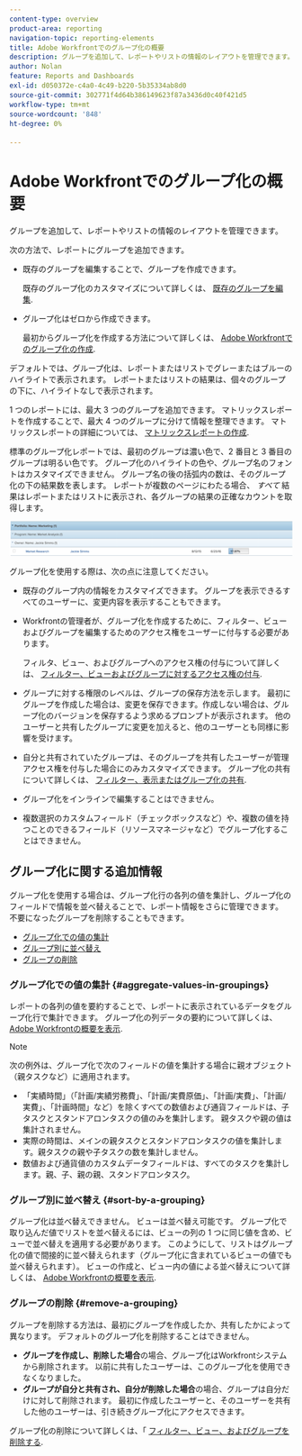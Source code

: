 ```yaml
---
content-type: overview
product-area: reporting
navigation-topic: reporting-elements
title: Adobe Workfrontでのグループ化の概要
description: グループを追加して、レポートやリストの情報のレイアウトを管理できます。
author: Nolan
feature: Reports and Dashboards
exl-id: d050372e-c4a0-4c49-b220-5b35334ab8d0
source-git-commit: 302771f4d64b386149623f87a3436d0c40f421d5
workflow-type: tm+mt
source-wordcount: '848'
ht-degree: 0%

---
```


# Adobe Workfrontでのグループ化の概要

<!--
<p data-mc-conditions="QuicksilverOrClassic.Draft mode">(NOTE: This article was supposed to be replaced by "Groupings overview", but decided to keep this here because this is linked in too many places. "Create groupings" and "Edit existing groupings" have been added also (with videos) to replace portions of the old content here.) </p>
-->

グループを追加して、レポートやリストの情報のレイアウトを管理できます。

次の方法で、レポートにグループを追加できます。

* 既存のグループを編集することで、グループを作成できます。

   既存のグループ化のカスタマイズについて詳しくは、 [既存のグループを編集](../../../reports-and-dashboards/reports/reporting-elements/edit-existing-groupings.md).

* グループ化はゼロから作成できます。

   最初からグループ化を作成する方法について詳しくは、 [Adobe Workfrontでのグループ化の作成](../../../reports-and-dashboards/reports/reporting-elements/create-groupings.md).

デフォルトでは、グループ化は、レポートまたはリストでグレーまたはブルーのハイライトで表示されます。 レポートまたはリストの結果は、個々のグループの下に、ハイライトなしで表示されます。

1 つのレポートには、最大 3 つのグループを追加できます。 マトリックスレポートを作成することで、最大 4 つのグループに分けて情報を整理できます。 マトリックスレポートの詳細については、 [マトリックスレポートの作成](../../../reports-and-dashboards/reports/creating-and-managing-reports/create-matrix-report.md).

標準のグループ化レポートでは、最初のグループは濃い色で、2 番目と 3 番目のグループは明るい色です。 グループ化のハイライトの色や、グループ名のフォントはカスタマイズできません。 グループ名の後の括弧内の数は、そのグループ化の下の結果数を表します。 レポートが複数のページにわたる場合、 *すべて* 結果はレポートまたはリストに表示され、各グループの結果の正確なカウントを取得します。

![サンプルのグループ化](assets/grouping-example-blue.png)

グループ化を使用する際は、次の点に注意してください。

* 既存のグループ内の情報をカスタマイズできます。 グループを表示できるすべてのユーザーに、変更内容を表示することもできます。
* Workfrontの管理者が、グループ化を作成するために、フィルター、ビューおよびグループを編集するためのアクセス権をユーザーに付与する必要があります。

   フィルタ、ビュー、およびグループへのアクセス権の付与について詳しくは、 [フィルター、ビューおよびグループに対するアクセス権の付与](../../../administration-and-setup/add-users/configure-and-grant-access/grant-access-fvg.md).

* グループに対する権限のレベルは、グループの保存方法を示します。 最初にグループを作成した場合は、変更を保存できます。作成しない場合は、グループ化のバージョンを保存するよう求めるプロンプトが表示されます。 他のユーザーと共有したグループに変更を加えると、他のユーザーとも同様に影響を受けます。
* 自分と共有されていたグループは、そのグループを共有したユーザーが管理アクセス権を付与した場合にのみカスタマイズできます。 グループ化の共有について詳しくは、 [フィルター、表示またはグループ化の共有](../../../reports-and-dashboards/reports/reporting-elements/share-filter-view-grouping.md).
* グループ化をインラインで編集することはできません。
* 複数選択のカスタムフィールド（チェックボックスなど）や、複数の値を持つことのできるフィールド（リソースマネージャなど）でグループ化することはできません。

## グループ化に関する追加情報

グループ化を使用する場合は、グループ化行の各列の値を集計し、グループ化のフィールドで情報を並べ替えることで、レポート情報をさらに管理できます。 不要になったグループを削除することもできます。

* [グループ化での値の集計](#aggregate-values-in-groupings)
* [グループ別に並べ替え](#sort-by-a-grouping)
* [グループの削除](#remove-a-grouping)

### グループ化での値の集計 {#aggregate-values-in-groupings}

レポートの各列の値を要約することで、レポートに表示されているデータをグループ化行で集計できます。 グループ化の列データの要約について詳しくは、 [Adobe Workfrontの概要を表示](../../../reports-and-dashboards/reports/reporting-elements/views-overview.md).

>[!NOTE]
>
>次の例外は、グループ化で次のフィールドの値を集計する場合に親オブジェクト（親タスクなど）に適用されます。
>
>* 「実績時間」（「計画/実績労務費」、「計画/実費原価」、「計画/実費」、「計画/実費」、「計画時間」など）を除くすべての数値および通貨フィールドは、子タスクとスタンドアロンタスクの値のみを集計します。 親タスクや親の値は集計されません。
>* 実際の時間は、メインの親タスクとスタンドアロンタスクの値を集計します。親タスクの親や子タスクの数を集計しません。
>* 数値および通貨値のカスタムデータフィールドは、すべてのタスクを集計します。親、子、親の親、スタンドアロンタスク。


### グループ別に並べ替え {#sort-by-a-grouping}

グループ化は並べ替えできません。 ビューは並べ替え可能です。 グループ化で取り込んだ値でリストを並べ替えるには、ビューの列の 1 つに同じ値を含め、ビューで並べ替えを適用する必要があります。 このようにして、リストはグループ化の値で間接的に並べ替えられます（グループ化に含まれているビューの値でも並べ替えられます）。 ビューの作成と、ビュー内の値による並べ替えについて詳しくは、 [Adobe Workfrontの概要を表示](../../../reports-and-dashboards/reports/reporting-elements/views-overview.md).

### グループの削除 {#remove-a-grouping}

グループを削除する方法は、最初にグループを作成したか、共有したかによって異なります。 デフォルトのグループ化を削除することはできません。

* **グループを作成し、削除した場合**&#x200B;の場合、グループ化はWorkfrontシステムから削除されます。 以前に共有したユーザーは、このグループ化を使用できなくなりました。
* **グループが自分と共有され、自分が削除した場合**&#x200B;の場合、グループは自分だけに対して削除されます。 最初に作成したユーザーと、そのユーザーを共有した他のユーザーは、引き続きグループ化にアクセスできます。

グループ化の削除について詳しくは、「 [フィルター、ビュー、およびグループを削除する](../../../reports-and-dashboards/reports/reporting-elements/remove-filters-views-groupings.md).
